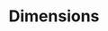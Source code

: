 ---
layout: default
bigquery: https://console.cloud.google.com/bigquery?p=covid-19-dimensions-ai&page=table&d=data&t=publications
contributors: Digital Science, https://www.digital-science.com/
cost: Free for personal, non-commercial use.
description: Dimensions contains more than 100 million publications, ranging from
  articles published in scholarly journals, books and book chapters, to preprints
  and conference proceedings. All publications are contextualized with linked data
  sets, funding, publications, patents, clinical trials, and policy documents. You
  can also view associated categories, funders, institutions, and researcher profiles.
documentation: https://docs.dimensions.ai/bigquery/index.html
last_edit: 04/06/2022, 09:25:57
location: https://www.dimensions.ai/products/free/
maintained_by: Digital Science, https://www.digital-science.com/
schema_fields:
- research_org_countries
- date_inserted
- wikipedia_url
- linkout
- external_ids
- investigators
- expiration_year
- funding_usd
- editors
- research_org_state_codes
- category_sdg
- category_icrp_ct
- associated_publication_id
- brief_title
- filing_date
- publisher
- category_for
- category_uoa
- category_hra
- current_assignee_orgs
- citations
- year
- proceedings_title
- established
- legal_events
- date_imported_gbq
- category_bra
- registry
- funder_org_countries
- pmcid
- subtitles
- types
- family_id
- acknowledgements
- funding_gbp
- priority_year
- original_assignee
- publication_year
- clinical_trial_ids
- name
- publication_ids
- gender
- funder_orgs
- category_icrp_cso
- associated_publication_doi
- relationships
- mesh_headings
- researcher_ids
- id
- assignee_countries
- cited_by_ids
- book_title
- citations_count
- status
- granted_date
- funding_currency
- jurisdiction
- funding_chf
- active_years
- end_year
- categories
- pages
- arxiv_id
- resulting_publication_ids
- legal_status
- authors
- original_abstract
- family_count
- aliases
- funding_aud
- mesh_terms
- associated_publication_pmid
- funding_cad
- eisbn
- open_access_categories
- original_title
- funding_details
- patent_ids
- isbn
- category_rcdc
- doi
- volume
- funder_org_acronyms
- filing_year
- conference
- funding_nzd
- cpc
- ipcr
- created_date
- application_number
- research_org_state_names
- repository_id
- associated_publication_arxiv_id
- inventor_names
- end_date
- date_print
- altmetrics
- conditions
- research_org_country_names
- funder_org_cities
- citation_string
- issue
- journal
- expiration_date
- journal_lists
- category_hrcs_hc
- type
- date
- date_modified
- embargo_date
- links
- reference_ids
- granted_year
- funder_org
- organisation_details
- interventions
- date_normal
- funding_amount
- language
- publication_date
- filing_status
- start_date
- original_assignee_countries
- repository_name
- start_year
- labels
- research_org_cities
- research_org_city_names
- supporting_grant_ids
- source_id
- phase
- parent_id
- description
- address
- open_access_categories_v2
- acronym
- resulting_publication_doi
- kind
- date_online
- acronyms
- original_assignee_orgs
- grant_number
- metrics
- family_members_ids
- current_assignee_countries
- funder_org_state_codes
- funding_jpy
- concepts
- current_assignee
- associated_grant_ids
- foa_number
- funding_eur
- abstract
- assignee_orgs
- repository_url
- research_orgs
- book_series_title
- license
- title
- priority_date
- funding_cny
- email_address
- category_hrcs_rac
- funder_countries
- pmid
shortname: dimensions
tags:
- scholarly literature
- patents
- funding
- clinical trials
- academic profiles
terms_of_use: 'Use of both the Dimensions COVID-19 dataset and full Dimensions dataset
  are subject to the Dimensions Terms of use: https://www.dimensions.ai/policies-terms-legal '
title: Dimensions
uuid: dcff88bd-fe6b-4fdb-8159-809bf9d7bc1c
---